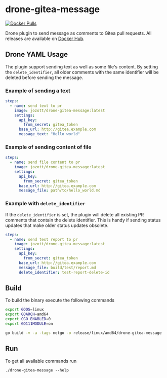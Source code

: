 # drone-gitea-message
[![Docker Pulls](https://img.shields.io/docker/pulls/jozott/drone-gitea-message)](https://hub.docker.com/r/jozott/drone-gitea-message)

Drone plugin to send message as comments to Gitea pull requests. 
All releases are available on [Docker Hub](https://hub.docker.com/r/jozott/drone-gitea-message). 

## Drone YAML Usage

The plugin support sending text as well as some file's content.
By setting the `delete_identifier`, all older comments with the same identifier will be
deleted before sending the message.

### Example of sending a text
```yaml
steps:
  - name: send text to pr
    image: jozott/drone-gitea-message:latest
    settings:
      api_key:
        from_secret: gitea_token
      base_url: http://gitea.example.com
      message_text: "Hello world"
```

### Example of sending content of file
```yaml
steps:
  - name: send file content to pr
    image: jozott/drone-gitea-message:latest
    settings:
      api_key:
        from_secret: gitea_token
      base_url: http://gitea.example.com
      message_file: path/to/hello_world.md
```

### Example with `delete_identifier`
If the `delete_identifier` is set, the plugin will delete all existing PR comments 
that contain the delete identifier. This is handy if sending status updates that make
older status updates obsolete.
```yaml
steps:
  - name: send test report to pr
    image: jozott/drone-gitea-message:latest
    settings:
      api_key:
        from_secret: gitea_token
      base_url: http://gitea.example.com
      message_file: build/test/report.md
      delete_identifier: test-report-delete-id
```

## Build
To build the binary execute the following commands
```bash
export GOOS=linux
export GOARCH=amd64
export CGO_ENABLED=0
export GO111MODULE=on

go build -v -a -tags netgo -o release/linux/amd64/drone-gitea-message
```

## Run
To get all available commands run
```
./drone-gitea-message --help
```

